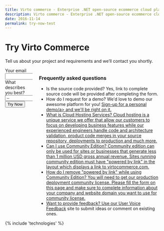 ```yaml
---
title: Virto commerce - Enterprise .NET open-source ecommerce cloud platform. Request Services
description: Virto commerce - Enterprise .NET open-source ecommerce cloud platform. Try Now!
date: 2016-11-14
permalink: try-now-test
---
```

<div class="roadmap __responsive">
	<h1 class="head-title">Try Virto Commerce</h1>
	<p class="text">Tell us about your project and requirements and we’ll contact you shortly.</p>
	<div class="columns">
		<div class="column">
			<div class="block">
				<form action="{{ '/contact' | absolute_url }}" method="post">
					<input id="Contact[Subject]" type="hidden" name="Contact[Subject]" value="Try Virto Commerce" />
					<input id="Contact[RedirectUrl]" type="hidden" name="Contact[RedirectUrl]" value="~/thank-you" />
					<div class="column">
						<div class="control-group">
							<label for="Email">Your email</label>
							<input id="Contact[Email]" tabindex="1" type="text" name="Contact[Email]" class="form-input" required="required" autocomplete="email" />
						</div>					
					</div>
					<div class="control-group">
						<label for="SoftwareType">What describes you best?</label>
						<select id="Contact[SoftwareType]" name="Contact[SoftwareType]" type="text" class="form-input" tabindex="2">
							<option value="" selected>--</option>
							<option value="I am developer trying Virto Commerce">I am developer trying Virto Commerce</option>
							<option value="I am non-technical user trying Virto Commerce">I am non-technical user trying Virto Commerce</option>
							<option value="I have a solution using different software">I have a solution using different software</option>
							<option value="I am creating a solution for a customer">I am creating a solution for a customer</option>
						</select>					
					</div>
					<div class="control-group">
						<button type="submit" class="button fill" tabindex="3">Try Now</button>
					</div>
				</form>
			</div>
		</div>
		<div class="column">
			<div class="block">
				<h3>Frequently asked questions</h3>
				<ul class="list">
					<li>
						<span class="title">Is the source code provided?</span>
						<span class="descr">Yes, link to complete source code will be provided after completing the form.</span>
					</li>
					<li>
						<span class="title">How do I request for a demo?</span>
						<span class="descr">We'd love to demo our awesome platform for you! <a href="/demo">Sign-up for a personal demo/a> and we'll be right on it.</span>
					</li>
					<li>
						<span class="title">What is Cloud Hosting Services?</span>
						<span class="descr">Cloud hosting is a unique service we offer that allow our customers to focus on developing business features while our experienced engineers handle code and architecture validation, product code merges  in your source repository, deployments to production and much more.</span>
					</li>
					<li>
						<span class="title">Can I use Community Edition?</span>
						<span class="descr">Community edition can only be used for sites or businesses that generate less than 1 million USD gross annual revenue. Sites running community edition must have "powered by link" in the layout which displays a link to virtocommerce.com.</span>
					</li>
					<li>
						<span class="title">How do I remove "powered by link" while using Community Edition?</span>
						<span class="descr">You will need to get our production deployment community license. Please fill the form on this page and make sure to complete information about your company and website domain you want to use for community license.</span>
					</li>
                    	<li>
							<span class="title">Want to provide feedback?</span>
							<span class="descr">Use our <a href="https://virtocommerce.uservoice.com" rel="nofollow" target="_blank">User Voice Feedback</a> site to submit ideas or comment on existing ones.</span>
						</li>
				</ul>
			</div>
		</div>
	</div> 
</div>
{% include 'technologies' %}